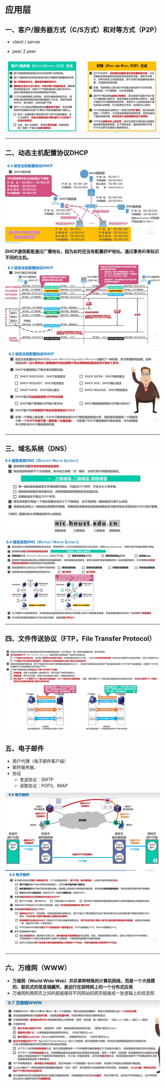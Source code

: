 # 应用层

## 一、客户/服务器方式（C/S方式）和对等方式（P2P）

* client / server

* peer 2 peer

![image-20230606154515179](./assets/image-20230606154515179.png)

---------

## 二、动态主机配置协议DHCP

![image-20230606154705528](./assets/image-20230606154705528.png)

**DHCP通信都是通过广播地址，因为此时还没有配置好IP地址。通过事务ID来标识不同的主机。**

![image-20230606155832227](./assets/image-20230606155832227.png)

![image-20230606155949370](./assets/image-20230606155949370.png)

------------------

## 三、域名系统（DNS）

![image-20230606160319762](./assets/image-20230606160319762.png)

![image-20230606161200198](./assets/image-20230606161200198.png)

-------------------

## 四、文件传送协议（FTP，File Transfer Protocol）

![image-20230606163636065](./assets/image-20230606163636065.png)

## 五、电子邮件

* 用户代理（电子邮件客户端）
* 邮件服务器、
* 协议
  * 发送协议：SMTP
  * 读取协议：POP3、IMAP

![image-20230606164301390](./assets/image-20230606164301390.png)

![image-20230606164651023](./assets/image-20230606164651023.png)

-----------

## 六、万维网（WWW）

* **万维网（World Wide Web）**并非某种特殊的计算机网络，而是一个大规模的、联机式的信息储藏所，是**运行在因特网上的一个分布式应用**
* 万维网利用网页之间的超链接将不同网站的网页链接成一张逻辑上的信息网

![image-20230606170706471](./assets/image-20230606170706471.png)